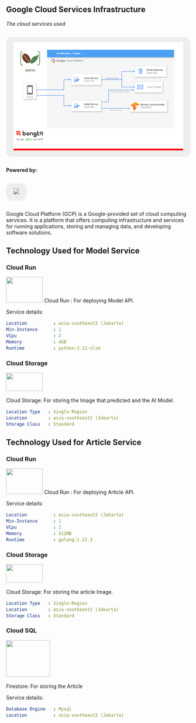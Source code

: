 ## Google Cloud Services Infrastructure

_The cloud services used_

<p style="text-align: center; background-color: #eee; display: inline-block; padding: 14px 20px; border-radius: 15px;">
<img src="https://github.com/C241-PS120/.github/blob/main/profile/image/cloud-infrastructure.png?raw=true" width="800"/>
</p>

**Powered by:**

<p style="text-align: center; background-color: #eee; display: inline-block; padding: 14px 20px; border-radius: 15px;">
<img src="https://upload.wikimedia.org/wikipedia/commons/5/51/Google_Cloud_logo.svg" width="250"/>
</p>

Google Cloud Platform (GCP) is a Google-provided set of cloud computing services. It is a platform that offers computing infrastructure and services for running applications, storing and managing data, and developing software solutions.


## Technology Used for Model Service

### Cloud Run

<img src="https://www.svgrepo.com/show/375383/cloud-run.svg" width="100" height="70"/>
Cloud Run : For deploying Model API.

Service details:

```YAML
Location          : asia-southeast2 (Jakarta)
Min-Instance      : 1
VCpu              : 2
Memory            : 4GB
Runtime           : python:3.12-slim
```

### Cloud Storage

<img src="https://symbols.getvecta.com/stencil_4/47_google-cloud-storage.fee263d33a.svg" width="100" height="50"/>

Cloud Storage: For storing the Image that predicted and the AI Model.

```YAML
Location Type   : Single-Region
Location        : asia-southeast2 (Jakarta)
Storage Class   : Standard
```

## Technology Used for Article Service

### Cloud Run

<img src="https://www.svgrepo.com/show/375383/cloud-run.svg" width="100" height="70"/>
Cloud Run : For deploying Article API.

Service details:

```YAML
Location          : asia-southeast2 (Jakarta)
Min-Instance      : 1
VCpu              : 1
Memory            : 512MB
Runtime           : golang:1.22.3
```

### Cloud Storage

<img src="https://symbols.getvecta.com/stencil_4/47_google-cloud-storage.fee263d33a.svg" width="100" height="50"/>

Cloud Storage: For storing the article Image.

```YAML
Location Type   : Single-Region
Location        : asia-southeast2 (Jakarta)
Storage Class   : Standard
```

### Cloud SQL

<img src="https://www.svgrepo.com/show/375389/cloud-sql.svg" width="120" height="100"/>

Firestore: For storing the Article

Service details:

```YAML
Database Engine   : Mysql
Location          : asia-southeast2 (Jakarta)
```
